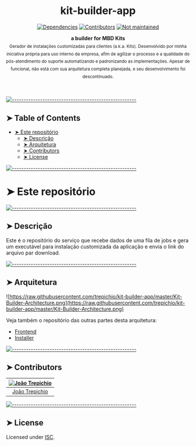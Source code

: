 <!-- ⚠️ This README has been generated from the file(s) "blueprint.md" ⚠️--><h1 align="center">kit-builder-app</h1>
<p align="center">
		<a href="https://david-dm.org/trepichio/kit-builder-app"><img alt="Dependencies" src="https://img.shields.io/david/trepichio/kit-builder-app.svg" height="20"/></a>
<a href="https://github.com/trepichio/kit-builder-app/graphs/contributors"><img alt="Contributors" src="https://img.shields.io/github/contributors/trepichio/kit-builder-app.svg" height="20"/></a>
<a href="#"><img alt="Not maintained" src="https://img.shields.io/badge/maintained%3F-No-red" height="20"/></a>
	</p>

<p align="center">
  <b>a builder for MBD Kits</b></br>
  <sub>Gerador de instalações customizadas para clientes (a.k.a. Kits). Desenvolvido por minha iniciativa própria para uso interno da empresa, afim de agilizar o processo e a qualidade do pós-atendimento do suporte automatizando e padronizando as implementações. Apesar de funcional, não está com sua arquitetura completa planejada, e seu desenvolvimento foi descontinuado.<sub>
</p>

<br />


[![-----------------------------------------------------](https://raw.githubusercontent.com/andreasbm/readme/master/assets/lines/cloudy.png)](#table-of-contents)

## ➤ Table of Contents

* [➤ Este repositório](#-este-repositrio)
	* [➤ Descrição](#-descrio)
	* [➤ Arquitetura](#-arquitetura)
	* [➤ Contributors](#-contributors)
	* [➤ License](#-license)

[![-----------------------------------------------------](https://raw.githubusercontent.com/andreasbm/readme/master/assets/lines/cloudy.png)](#este-repositrio)

# ➤ Este repositório


[![-----------------------------------------------------](https://raw.githubusercontent.com/andreasbm/readme/master/assets/lines/cloudy.png)](#descrio)

## ➤ Descrição
Este é o repositório do serviço que recebe dados de uma fila de jobs e gera um executável para instalação customizada da aplicação e envia o link do arquivo par download.


[![-----------------------------------------------------](https://raw.githubusercontent.com/andreasbm/readme/master/assets/lines/cloudy.png)](#arquitetura)

## ➤ Arquitetura
![https://raw.githubusercontent.com/trepichio/kit-builder-app/master/Kit-Builder-Architecture.png](https://raw.githubusercontent.com/trepichio/kit-builder-app/master/Kit-Builder-Architecture.png)

Veja também o repositório das outras partes desta arquitetura:

- [Frontend](https://github.com/trepichio/kit-builder-frontend-vue)
- [Installer](https://github.com/trepichio/kit-installer)


[![-----------------------------------------------------](https://raw.githubusercontent.com/andreasbm/readme/master/assets/lines/cloudy.png)](#contributors)

## ➤ Contributors
	

| [<img alt="João Trepichio" src="https://avatars2.githubusercontent.com/u/11396817?s=460&u=085712d4f1296e6ad0a220ae7c0ea5278a9c40ed&v=4" width="100">](undefined) |
|:--------------------------------------------------:|
| [João Trepichio](undefined)                      |


[![-----------------------------------------------------](https://raw.githubusercontent.com/andreasbm/readme/master/assets/lines/cloudy.png)](#license)

## ➤ License
	
Licensed under [ISC](https://opensource.org/licenses/ISC).